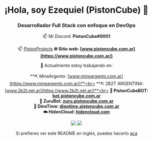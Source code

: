 <div align="center">

# ¡Hola, soy Ezequiel (PistonCube) :wave:
### Desarrollador Full Stack con enfoque en DevOps
:mailbox: Mi Discord: **PistonCube#0001**<br /><br/>
:mailbox: [PistonProjects](https://discordapp.com/invite/283JBXufXm)
**:globe_with_meridians: Sitio web: [www.pistoncube.com.ar](https://www.pistoncube.com.ar/)**

:telescope: Actualmente estoy trabajando en:<br /><br />
**:pick: MineArgento: [www.mineargento.com.ar](https://www.mineargento.com.ar/)**<br>
**:pick: 2B2T ARGENTINA: [www.2b2t.net.ar](https://www.2b2t.net.ar/)**<br>
**:robot: PistonCubeBOT: [bot.pistoncube.com.ar](https://bot.pistoncube.com.ar/)**<br>
**:robot: ZuruBot: [zuru.pistoncube.com.ar](https://zuru.pistoncube.com.ar/)** <br>
**:robot: DinoTime: [dinotime.pistoncube.com.ar](https://dinotime.pistoncube.com.ar/)**<br>
**☁️ HidenCloud: [hidencloud.com](https://dash.hidencloud.com/aff/pistoncube)**<br>


<img src="https://github-readme-stats.vercel.app/api?username=PistonCube&show_icons=true&text_color=00ff00&icon_color=008000&theme=dark">
<img src="https://github-readme-stats.vercel.app/api/top-langs/?username=PistonCube&layout=compact&text_color=00ff00&icon_color=008000&theme=dark">

Si prefieres ver este README en inglés, puedes hacerlo [aca](https://github.com/PistonCube/PistonCube/blob/main/README.md)
</div>
